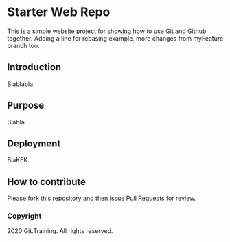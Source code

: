 # Starter Web Repo

This is a simple website project for showing how to use Git and Github together. Adding a line for rebasing example, more changes from myFeature branch too.

## Introduction 

Blablabla.

## Purpose

Blabla. 

## Deployment 

BlaKEK.

## How to contribute

Please fork this repository and then issue Pull Requests for review.

### Copyright 

2020 Git.Training. All rights reserved.